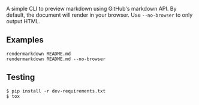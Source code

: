 A simple CLI to preview markdown using GitHub's markdown API. By default, the document will render in your browser. Use `--no-browser` to only output HTML.

## Examples

```
rendermarkdown README.md
rendermarkdown README.md --no-browser
```


## Testing

```
$ pip install -r dev-requirements.txt
$ tox
```
